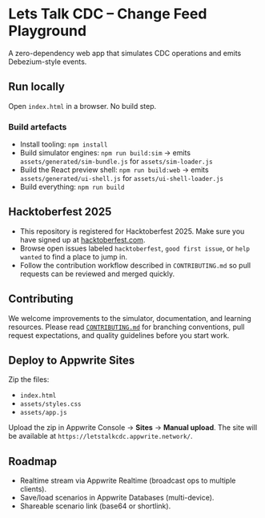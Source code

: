 # Lets Talk CDC – Change Feed Playground

A zero-dependency web app that simulates CDC operations and emits Debezium-style events.

## Run locally
Open `index.html` in a browser. No build step.

### Build artefacts
- Install tooling: `npm install`
- Build simulator engines: `npm run build:sim` → emits `assets/generated/sim-bundle.js` for `assets/sim-loader.js`
- Build the React preview shell: `npm run build:web` → emits `assets/generated/ui-shell.js` for `assets/ui-shell-loader.js`
- Build everything: `npm run build`

## Hacktoberfest 2025
- This repository is registered for Hacktoberfest 2025. Make sure you have signed up at [hacktoberfest.com](https://hacktoberfest.com/).
- Browse open issues labeled `hacktoberfest`, `good first issue`, or `help wanted` to find a place to jump in.
- Follow the contribution workflow described in `CONTRIBUTING.md` so pull requests can be reviewed and merged quickly.

## Contributing
We welcome improvements to the simulator, documentation, and learning resources. Please read [`CONTRIBUTING.md`](CONTRIBUTING.md) for branching conventions, pull request expectations, and quality guidelines before you start work.

## Deploy to Appwrite Sites
Zip the files:
- `index.html`
- `assets/styles.css`
- `assets/app.js`

Upload the zip in Appwrite Console → **Sites** → **Manual upload**.
The site will be available at `https://letstalkcdc.appwrite.network/`.

## Roadmap
- Realtime stream via Appwrite Realtime (broadcast ops to multiple clients).
- Save/load scenarios in Appwrite Databases (multi-device).
- Shareable scenario link (base64 or shortlink).

